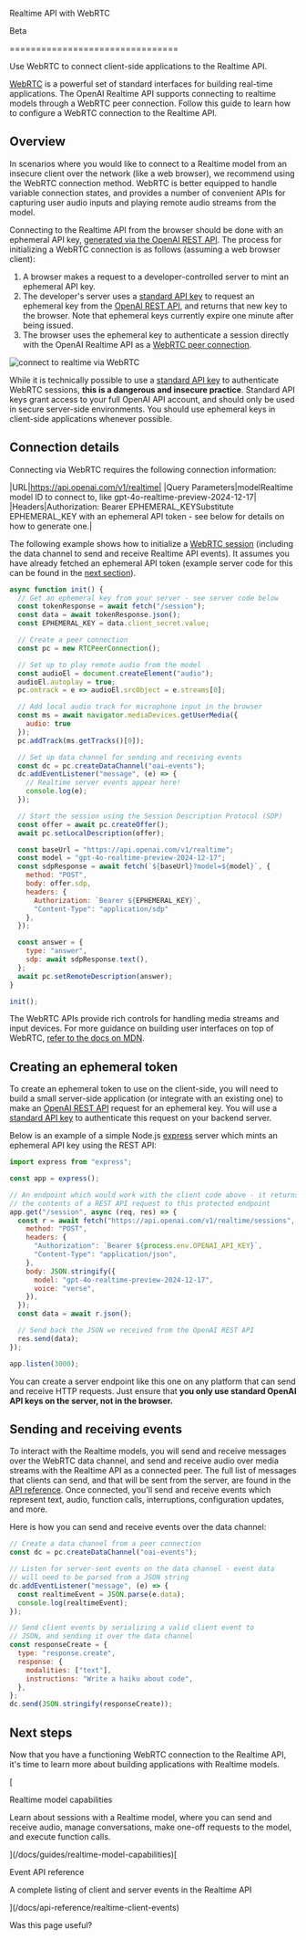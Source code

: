 Realtime API with WebRTC

Beta

================================

Use WebRTC to connect client-side applications to the Realtime API.

[WebRTC](https://webrtc.org/) is a powerful set of standard interfaces for building real-time applications. The OpenAI Realtime API supports connecting to realtime models through a WebRTC peer connection. Follow this guide to learn how to configure a WebRTC connection to the Realtime API.

Overview
--------

In scenarios where you would like to connect to a Realtime model from an insecure client over the network (like a web browser), we recommend using the WebRTC connection method. WebRTC is better equipped to handle variable connection states, and provides a number of convenient APIs for capturing user audio inputs and playing remote audio streams from the model.

Connecting to the Realtime API from the browser should be done with an ephemeral API key, [generated via the OpenAI REST API](/docs/api-reference/realtime-sessions). The process for initializing a WebRTC connection is as follows (assuming a web browser client):

1.  A browser makes a request to a developer-controlled server to mint an ephemeral API key.
2.  The developer's server uses a [standard API key](/settings/api-keys) to request an ephemeral key from the [OpenAI REST API](/docs/api-reference/realtime-sessions), and returns that new key to the browser. Note that ephemeral keys currently expire one minute after being issued.
3.  The browser uses the ephemeral key to authenticate a session directly with the OpenAI Realtime API as a [WebRTC peer connection](https://developer.mozilla.org/en-US/docs/Web/API/RTCPeerConnection).

![connect to realtime via WebRTC](https://openaidevs.retool.com/api/file/55b47800-9aaf-48b9-90d5-793ab227ddd3)

While it is technically possible to use a [standard API key](/settings/api-keys) to authenticate WebRTC sessions, **this is a dangerous and insecure practice**. Standard API keys grant access to your full OpenAI API account, and should only be used in secure server-side environments. You should use ephemeral keys in client-side applications whenever possible.

Connection details
------------------

Connecting via WebRTC requires the following connection information:

|URL|https://api.openai.com/v1/realtime|
|Query Parameters|modelRealtime model ID to connect to, like gpt-4o-realtime-preview-2024-12-17|
|Headers|Authorization: Bearer EPHEMERAL_KEYSubstitute EPHEMERAL_KEY with an ephemeral API token - see below for details on how to generate one.|

The following example shows how to initialize a [WebRTC session](https://webrtc.org/getting-started/overview) (including the data channel to send and receive Realtime API events). It assumes you have already fetched an ephemeral API token (example server code for this can be found in the [next section](#creating-an-ephemeral-token)).

```javascript
async function init() {
  // Get an ephemeral key from your server - see server code below
  const tokenResponse = await fetch("/session");
  const data = await tokenResponse.json();
  const EPHEMERAL_KEY = data.client_secret.value;

  // Create a peer connection
  const pc = new RTCPeerConnection();

  // Set up to play remote audio from the model
  const audioEl = document.createElement("audio");
  audioEl.autoplay = true;
  pc.ontrack = e => audioEl.srcObject = e.streams[0];

  // Add local audio track for microphone input in the browser
  const ms = await navigator.mediaDevices.getUserMedia({
    audio: true
  });
  pc.addTrack(ms.getTracks()[0]);

  // Set up data channel for sending and receiving events
  const dc = pc.createDataChannel("oai-events");
  dc.addEventListener("message", (e) => {
    // Realtime server events appear here!
    console.log(e);
  });

  // Start the session using the Session Description Protocol (SDP)
  const offer = await pc.createOffer();
  await pc.setLocalDescription(offer);

  const baseUrl = "https://api.openai.com/v1/realtime";
  const model = "gpt-4o-realtime-preview-2024-12-17";
  const sdpResponse = await fetch(`${baseUrl}?model=${model}`, {
    method: "POST",
    body: offer.sdp,
    headers: {
      Authorization: `Bearer ${EPHEMERAL_KEY}`,
      "Content-Type": "application/sdp"
    },
  });

  const answer = {
    type: "answer",
    sdp: await sdpResponse.text(),
  };
  await pc.setRemoteDescription(answer);
}

init();
```

The WebRTC APIs provide rich controls for handling media streams and input devices. For more guidance on building user interfaces on top of WebRTC, [refer to the docs on MDN](https://developer.mozilla.org/en-US/docs/Web/API/WebRTC_API).

Creating an ephemeral token
---------------------------

To create an ephemeral token to use on the client-side, you will need to build a small server-side application (or integrate with an existing one) to make an [OpenAI REST API](/docs/api-reference/realtime-sessions) request for an ephemeral key. You will use a [standard API key](/settings/api-keys) to authenticate this request on your backend server.

Below is an example of a simple Node.js [express](https://expressjs.com/) server which mints an ephemeral API key using the REST API:

```javascript
import express from "express";

const app = express();

// An endpoint which would work with the client code above - it returns
// the contents of a REST API request to this protected endpoint
app.get("/session", async (req, res) => {
  const r = await fetch("https://api.openai.com/v1/realtime/sessions", {
    method: "POST",
    headers: {
      "Authorization": `Bearer ${process.env.OPENAI_API_KEY}`,
      "Content-Type": "application/json",
    },
    body: JSON.stringify({
      model: "gpt-4o-realtime-preview-2024-12-17",
      voice: "verse",
    }),
  });
  const data = await r.json();

  // Send back the JSON we received from the OpenAI REST API
  res.send(data);
});

app.listen(3000);
```

You can create a server endpoint like this one on any platform that can send and receive HTTP requests. Just ensure that **you only use standard OpenAI API keys on the server, not in the browser.**

Sending and receiving events
----------------------------

To interact with the Realtime models, you will send and receive messages over the WebRTC data channel, and send and receive audio over media streams with the Realtime API as a connected peer. The full list of messages that clients can send, and that will be sent from the server, are found in the [API reference](/docs/api-reference/realtime-client-events). Once connected, you'll send and receive events which represent text, audio, function calls, interruptions, configuration updates, and more.

Here is how you can send and receive events over the data channel:

```javascript
// Create a data channel from a peer connection
const dc = pc.createDataChannel("oai-events");

// Listen for server-sent events on the data channel - event data 
// will need to be parsed from a JSON string
dc.addEventListener("message", (e) => {
  const realtimeEvent = JSON.parse(e.data);
  console.log(realtimeEvent);
});

// Send client events by serializing a valid client event to
// JSON, and sending it over the data channel
const responseCreate = {
  type: "response.create",
  response: {
    modalities: ["text"],
    instructions: "Write a haiku about code",
  },
};
dc.send(JSON.stringify(responseCreate));
```

Next steps
----------

Now that you have a functioning WebRTC connection to the Realtime API, it's time to learn more about building applications with Realtime models.

[

Realtime model capabilities

Learn about sessions with a Realtime model, where you can send and receive audio, manage conversations, make one-off requests to the model, and execute function calls.

](/docs/guides/realtime-model-capabilities)[

Event API reference

A complete listing of client and server events in the Realtime API

](/docs/api-reference/realtime-client-events)

Was this page useful?
